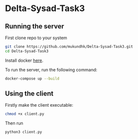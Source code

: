 # Delta-Sysad-Task3

## Running the server
First clone repo to your system
```bash
git clone https://github.com/mukundhk/Delta-Sysad-Task3.git
cd Delta-Sysad-Task3
```

Install docker [here](https://docs.docker.com/engine/installation/).

To run the server, run the following command:
```bash
docker-compose up --build
```

## Using the client
Firstly make the client executable:
```bash
chmod +x client.py
```
Then run 
```bash
python3 client.py
```
